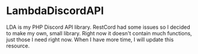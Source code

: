 # LambdaDiscordAPI
LDA is my PHP Discord API library. RestCord had some issues so I decided to make my own, small library. Right now it doesn't contain much functions, just those I need right now. When I have more time, I will update this resource.
